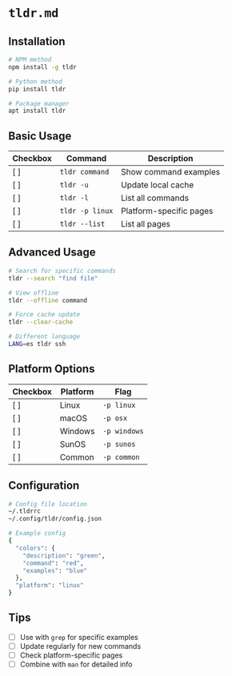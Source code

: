 <!-- ---
!-- title: ./.cheat-sheets/os/linux/commands/tldr.md
!-- author: ywatanabe
!-- date: 2024-11-14 16:38:52
!-- --- -->

# `tldr.md`

## Installation

```bash
# NPM method
npm install -g tldr

# Python method
pip install tldr

# Package manager
apt install tldr
```

## Basic Usage

| Checkbox | Command | Description |
|----------|---------|-------------|
| [ ] | `tldr command` | Show command examples |
| [ ] | `tldr -u` | Update local cache |
| [ ] | `tldr -l` | List all commands |
| [ ] | `tldr -p linux` | Platform-specific pages |
| [ ] | `tldr --list` | List all pages |

## Advanced Usage

```bash
# Search for specific commands
tldr --search "find file"

# View offline
tldr --offline command

# Force cache update
tldr --clear-cache

# Different language
LANG=es tldr ssh
```

## Platform Options

| Checkbox | Platform | Flag |
|----------|----------|------|
| [ ] | Linux | `-p linux` |
| [ ] | macOS | `-p osx` |
| [ ] | Windows | `-p windows` |
| [ ] | SunOS | `-p sunos` |
| [ ] | Common | `-p common` |

## Configuration
```bash
# Config file location
~/.tldrrc
~/.config/tldr/config.json

# Example config
{
  "colors": {
    "description": "green",
    "command": "red",
    "examples": "blue"
  },
  "platform": "linux"
}
```

## Tips
- [ ] Use with `grep` for specific examples
- [ ] Update regularly for new commands
- [ ] Check platform-specific pages
- [ ] Combine with `man` for detailed info

